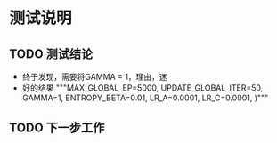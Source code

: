 
# 测试说明

## TODO 测试结论
- 终于发现，需要将GAMMA = 1，理由，迷
- 好的结果
"""MAX_GLOBAL_EP=5000,
                UPDATE_GLOBAL_ITER=50,
                GAMMA=1,
                ENTROPY_BETA=0.01,
                LR_A=0.0001,
                LR_C=0.0001, )"""
                
## TODO 下一步工作
